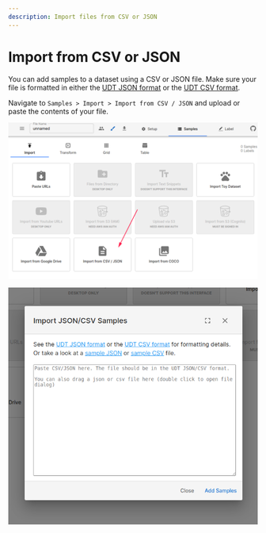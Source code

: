 ```yaml
---
description: Import files from CSV or JSON
---
```


# Import from CSV or JSON

You can add samples to a dataset using a CSV or JSON file. Make sure your file is formatted in either the [UDT JSON format](../what-is-the-.udt.json-format.md) or the [UDT CSV format](../what-is-the-.udt.csv-format.md).

Navigate to `Samples > Import > Import from CSV / JSON` and upload or paste the contents of your file.

![Import from CSV / JSON button](../.gitbook/assets/image%20%2828%29.png)

![Import from CSV / JSON dialog](../.gitbook/assets/image%20%2845%29.png)



